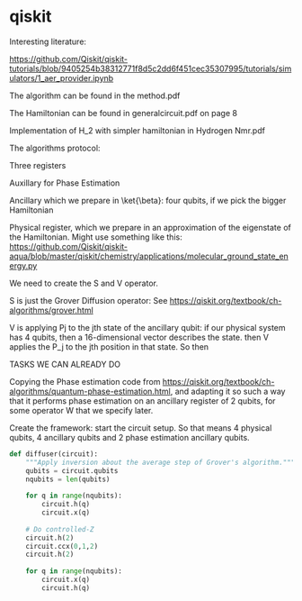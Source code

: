 # qiskit

Interesting literature:

https://github.com/Qiskit/qiskit-tutorials/blob/9405254b38312771f8d5c2dd6f451cec35307995/tutorials/simulators/1_aer_provider.ipynb


The algorithm can be found in the method.pdf

The Hamiltonian can be found in generalcircuit.pdf on page 8

Implementation of H_2 with simpler hamiltonian in Hydrogen Nmr.pdf


The algorithms protocol: 

Three registers

Auxillary for Phase Estimation

Ancillary which we prepare in \ket{\beta}: four qubits, if we pick the bigger Hamiltonian

Physical register, which we prepare in an approximation of the eigenstate of the Hamiltonian. Might use something like this: https://github.com/Qiskit/qiskit-aqua/blob/master/qiskit/chemistry/applications/molecular_ground_state_energy.py

We need to create the S and V operator.

S is just the Grover Diffusion operator: See  https://qiskit.org/textbook/ch-algorithms/grover.html

V is applying Pj to the jth state of the ancillary qubit: if our physical system has 4 qubits, then a 16-dimensional vector describes the state. then V applies the P_j to the jth position in that state. So then 



TASKS WE CAN ALREADY DO

Copying the Phase estimation code from https://qiskit.org/textbook/ch-algorithms/quantum-phase-estimation.html, and adapting it so such a way that it performs phase estimation on an ancillary register of 2 qubits, for some operator W that we specify later.

Create the framework: start the circuit setup. So that means 4 physical qubits, 4 ancillary qubits and 2 phase estimation ancillary qubits.


``` python
def diffuser(circuit):
    """Apply inversion about the average step of Grover's algorithm."""
    qubits = circuit.qubits
    nqubits = len(qubits)
    
    for q in range(nqubits):
        circuit.h(q)
        circuit.x(q)
    
    # Do controlled-Z
    circuit.h(2)
    circuit.ccx(0,1,2)
    circuit.h(2)
    
    for q in range(nqubits):
        circuit.x(q)
        circuit.h(q)
```
